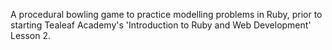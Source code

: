 A procedural bowling game to practice modelling problems in Ruby, prior to starting Tealeaf Academy's 'Introduction to Ruby and Web Development' Lesson 2.